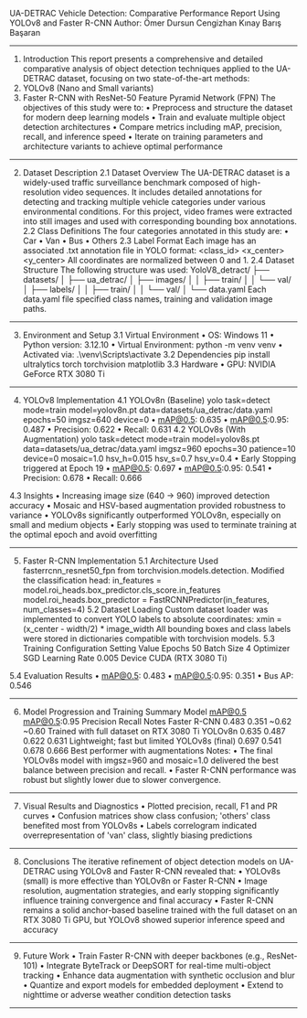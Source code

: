 UA-DETRAC Vehicle Detection: Comparative Performance Report Using YOLOv8 and Faster R-CNN
Author: Ömer Dursun Cengizhan Kınay Barış Başaran

________________________________________
1. Introduction
This report presents a comprehensive and detailed comparative analysis of object detection techniques applied to the UA-DETRAC dataset, focusing on two state-of-the-art methods:
1.	YOLOv8 (Nano and Small variants)
2.	Faster R-CNN with ResNet-50 Feature Pyramid Network (FPN)
The objectives of this study were to:
•	Preprocess and structure the dataset for modern deep learning models
•	Train and evaluate multiple object detection architectures
•	Compare metrics including mAP, precision, recall, and inference speed
•	Iterate on training parameters and architecture variants to achieve optimal performance
________________________________________
2. Dataset Description
2.1 Dataset Overview
The UA-DETRAC dataset is a widely-used traffic surveillance benchmark composed of high-resolution video sequences. It includes detailed annotations for detecting and tracking multiple vehicle categories under various environmental conditions. For this project, video frames were extracted into still images and used with corresponding bounding box annotations.
2.2 Class Definitions
The four categories annotated in this study are:
•	Car
•	Van
•	Bus
•	Others
2.3 Label Format
Each image has an associated .txt annotation file in YOLO format:
<class_id> <x_center> <y_center> <width> <height>
All coordinates are normalized between 0 and 1.
2.4 Dataset Structure
The following structure was used:
YoloV8_detract/
├── datasets/
│   ├── ua_detrac/
│       ├── images/
│       │   ├── train/
│       │   └── val/
│       ├── labels/
│       │   ├── train/
│       │   └── val/
│       └── data.yaml
Each data.yaml file specified class names, training and validation image paths.
________________________________________
3. Environment and Setup
3.1 Virtual Environment
•	OS: Windows 11
•	Python version: 3.12.10
•	Virtual Environment: python -m venv venv
•	Activated via: .\venv\Scripts\activate
3.2 Dependencies
pip install ultralytics torch torchvision matplotlib
3.3 Hardware
•	GPU: NVIDIA GeForce RTX 3080 Ti
________________________________________
4. YOLOv8 Implementation
4.1 YOLOv8n (Baseline)
yolo task=detect mode=train model=yolov8n.pt data=datasets/ua_detrac/data.yaml epochs=50 imgsz=640 device=0
•	mAP@0.5: 0.635
•	mAP@0.5:0.95: 0.487
•	Precision: 0.622
•	Recall: 0.631
4.2 YOLOv8s (With Augmentation)
yolo task=detect mode=train model=yolov8s.pt data=datasets/ua_detrac/data.yaml imgsz=960 epochs=30 patience=10 device=0 mosaic=1.0 hsv_h=0.015 hsv_s=0.7 hsv_v=0.4
•	Early Stopping triggered at Epoch 19
•	mAP@0.5: 0.697
•	mAP@0.5:0.95: 0.541
•	Precision: 0.678
•	Recall: 0.666
  
 
4.3 Insights
•	Increasing image size (640 → 960) improved detection accuracy
•	Mosaic and HSV-based augmentation provided robustness to variance
•	YOLOv8s significantly outperformed YOLOv8n, especially on small and medium objects
•	Early stopping was used to terminate training at the optimal epoch and avoid overfitting
________________________________________
5. Faster R-CNN Implementation
5.1 Architecture
Used fasterrcnn_resnet50_fpn from torchvision.models.detection. Modified the classification head:
in_features = model.roi_heads.box_predictor.cls_score.in_features
model.roi_heads.box_predictor = FastRCNNPredictor(in_features, num_classes=4)
5.2 Dataset Loading
Custom dataset loader was implemented to convert YOLO labels to absolute coordinates:
xmin = (x_center - width/2) * image_width
All bounding boxes and class labels were stored in dictionaries compatible with torchvision models.
5.3 Training Configuration
Setting	Value
Epochs	50
Batch Size	4
Optimizer	SGD
Learning Rate	0.005
Device	CUDA (RTX 3080 Ti)
	
5.4 Evaluation Results
•	mAP@0.5: 0.483
•	mAP@0.5:0.95: 0.351
•	Bus AP: 0.546

 



________________________________________



6. Model Progression and Training Summary
Model	mAP@0.5	mAP@0.5:0.95	Precision	Recall	Notes
Faster R-CNN	0.483	0.351	~0.62	~0.60	Trained with full dataset on RTX 3080 Ti
YOLOv8n	0.635	0.487	0.622	0.631	Lightweight; fast but limited
YOLOv8s (final)	0.697	0.541	0.678	0.666	Best performer with augmentations
Notes:
•	The final YOLOv8s model with imgsz=960 and mosaic=1.0 delivered the best balance between precision and recall.
•	Faster R-CNN performance was robust but slightly lower due to slower convergence.
________________________________________
7. Visual Results and Diagnostics
•	Plotted precision, recall, F1 and PR curves
•	Confusion matrices show class confusion; 'others' class benefited most from YOLOv8s
•	Labels correlogram indicated overrepresentation of 'van' class, slightly biasing predictions
________________________________________
8. Conclusions
The iterative refinement of object detection models on UA-DETRAC using YOLOv8 and Faster R-CNN revealed that:
•	YOLOv8s (small) is more effective than YOLOv8n or Faster R-CNN
•	Image resolution, augmentation strategies, and early stopping significantly influence training convergence and final accuracy
•	Faster R-CNN remains a solid anchor-based baseline trained with the full dataset on an RTX 3080 Ti GPU, but YOLOv8 showed superior inference speed and accuracy
________________________________________
9. Future Work
•	Train Faster R-CNN with deeper backbones (e.g., ResNet-101)
•	Integrate ByteTrack or DeepSORT for real-time multi-object tracking
•	Enhance data augmentation with synthetic occlusion and blur
•	Quantize and export models for embedded deployment
•	Extend to nighttime or adverse weather condition detection tasks
________________________________________

